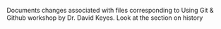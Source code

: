 Documents changes associated with files corresponding to Using Git & Github workshop by Dr. David Keyes. 
Look at the section on history